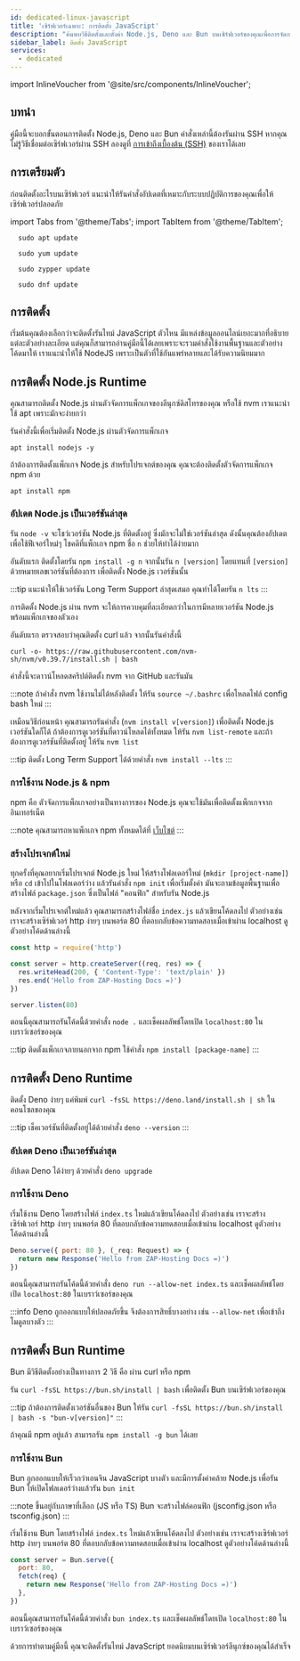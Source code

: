 ```yaml
---
id: dedicated-linux-javascript
title: 'เซิร์ฟเวอร์เฉพาะ: การติดตั้ง JavaScript'
description: "ค้นพบวิธีติดตั้งและตั้งค่า Node.js, Deno และ Bun บนเซิร์ฟเวอร์ของคุณเพื่อการจัดการรันไทม์ JavaScript ที่มีประสิทธิภาพ → เรียนรู้เพิ่มเติมตอนนี้"
sidebar_label: ติดตั้ง JavaScript
services:
  - dedicated
---
```


import InlineVoucher from '@site/src/components/InlineVoucher';

## บทนำ

คู่มือนี้จะบอกขั้นตอนการติดตั้ง Node.js, Deno และ Bun คำสั่งเหล่านี้ต้องรันผ่าน SSH หากคุณไม่รู้วิธีเชื่อมต่อเซิร์ฟเวอร์ผ่าน SSH ลองดูที่ [การเข้าถึงเบื้องต้น (SSH)](vserver-linux-ssh.md) ของเราได้เลย

<InlineVoucher />

## การเตรียมตัว

ก่อนติดตั้งอะไรบนเซิร์ฟเวอร์ แนะนำให้รันคำสั่งอัปเดตที่เหมาะกับระบบปฏิบัติการของคุณเพื่อให้เซิร์ฟเวอร์ปลอดภัย

import Tabs from '@theme/Tabs';
import TabItem from '@theme/TabItem';

<Tabs>
<TabItem value="ubuntu-debian" label="Ubuntu & Debian" default>

```
  sudo apt update
```

</TabItem>
<TabItem value="centos" label="CentOS">

```
  sudo yum update
```

</TabItem>
<TabItem value="opensuse" label="OpenSUSE">

```
  sudo zypper update
```

</TabItem>
<TabItem value="fedora" label="Fedora">

```
  sudo dnf update
```

</TabItem>
</Tabs>

## การติดตั้ง

เริ่มต้นคุณต้องเลือกว่าจะติดตั้งรันไทม์ JavaScript ตัวไหน มีแหล่งข้อมูลออนไลน์เยอะมากที่อธิบายแต่ละตัวอย่างละเอียด แต่คุณก็สามารถอ่านคู่มือนี้ได้เลยเพราะจะรวมคำสั่งใช้งานพื้นฐานและตัวอย่างโค้ดมาให้ เราแนะนำให้ใช้ NodeJS เพราะเป็นตัวที่ใช้กันแพร่หลายและได้รับความนิยมมาก

<Tabs>
<TabItem value="NodeJS Runtime" label="NodeJS" default>

## การติดตั้ง Node.js Runtime

คุณสามารถติดตั้ง Node.js ผ่านตัวจัดการแพ็กเกจของลีนุกซ์ดิสโทรของคุณ หรือใช้ nvm เราแนะนำใช้ apt เพราะมักจะง่ายกว่า

<Tabs>
<TabItem value="apt" label="ตัวจัดการแพ็กเกจ" default>

รันคำสั่งนี้เพื่อเริ่มติดตั้ง Node.js ผ่านตัวจัดการแพ็กเกจ

```
apt install nodejs -y
```

ถ้าต้องการติดตั้งแพ็กเกจ Node.js สำหรับโปรเจกต์ของคุณ คุณจะต้องติดตั้งตัวจัดการแพ็กเกจ npm ด้วย

```
apt install npm
```

### อัปเดต Node.js เป็นเวอร์ชันล่าสุด

รัน `node -v` จะโชว์เวอร์ชัน Node.js ที่ติดตั้งอยู่ ซึ่งมักจะไม่ใช่เวอร์ชันล่าสุด ดังนั้นคุณต้องอัปเดตเพื่อใช้ฟีเจอร์ใหม่ๆ โชคดีที่แพ็กเกจ npm ชื่อ `n` ช่วยให้ทำได้ง่ายมาก

อันดับแรก ติดตั้งโดยรัน `npm install -g n` จากนั้นรัน `n [version]` โดยแทนที่ `[version]` ด้วยหมายเลขเวอร์ชันที่ต้องการ เพื่อติดตั้ง Node.js เวอร์ชันนั้น

:::tip
แนะนำให้ใช้เวอร์ชัน Long Term Support ล่าสุดเสมอ คุณทำได้โดยรัน `n lts`
:::

</TabItem>
<TabItem value="nvm" label="nvm">

การติดตั้ง Node.js ผ่าน nvm จะให้การควบคุมที่ละเอียดกว่าในการมีหลายเวอร์ชัน Node.js พร้อมแพ็กเกจของตัวเอง

อันดับแรก ตรวจสอบว่าคุณติดตั้ง curl แล้ว จากนั้นรันคำสั่งนี้

```
curl -o- https://raw.githubusercontent.com/nvm-sh/nvm/v0.39.7/install.sh | bash
```

คำสั่งนี้จะดาวน์โหลดสคริปต์ติดตั้ง nvm จาก GitHub และรันมัน

:::note
ถ้าคำสั่ง nvm ใช้งานไม่ได้หลังติดตั้ง ให้รัน `source ~/.bashrc` เพื่อโหลดไฟล์ config bash ใหม่
:::

เหมือนวิธีก่อนหน้า คุณสามารถรันคำสั่ง (`nvm install v[version]`) เพื่อติดตั้ง Node.js เวอร์ชันใดก็ได้ ถ้าต้องการดูเวอร์ชันที่ดาวน์โหลดได้ทั้งหมด ให้รัน `nvm list-remote` และถ้าต้องการดูเวอร์ชันที่ติดตั้งอยู่ ให้รัน `nvm list`

:::tip
ติดตั้ง Long Term Support ได้ด้วยคำสั่ง `nvm install --lts`
:::

</TabItem>
</Tabs>

### การใช้งาน Node.js & npm

npm คือ ตัวจัดการแพ็กเกจอย่างเป็นทางการของ Node.js คุณจะใช้มันเพื่อติดตั้งแพ็กเกจจากอินเทอร์เน็ต

:::note
คุณสามารถหาแพ็กเกจ npm ทั้งหมดได้ที่ [เว็บไซต์](https://www.npmjs.com/)
:::

### สร้างโปรเจกต์ใหม่

ทุกครั้งที่คุณอยากเริ่มโปรเจกต์ Node.js ใหม่ ให้สร้างโฟลเดอร์ใหม่ (`mkdir [project-name]`) หรือ `cd` เข้าไปในโฟลเดอร์ว่าง แล้วรันคำสั่ง `npm init` เพื่อเริ่มตั้งค่า มันจะถามข้อมูลพื้นฐานเพื่อสร้างไฟล์ `package.json` ซึ่งเป็นไฟล์ "คอนฟิก" สำหรับรัน Node.js

หลังจากเริ่มโปรเจกต์ใหม่แล้ว คุณสามารถสร้างไฟล์ชื่อ `index.js` แล้วเขียนโค้ดลงไป ตัวอย่างเช่น เราจะสร้างเซิร์ฟเวอร์ http ง่ายๆ บนพอร์ต 80 ที่ตอบกลับข้อความทดสอบเมื่อเข้าผ่าน localhost ดูตัวอย่างโค้ดด้านล่างนี้

```js
const http = require('http')

const server = http.createServer((req, res) => {
  res.writeHead(200, { 'Content-Type': 'text/plain' })
  res.end('Hello from ZAP-Hosting Docs =)')
})

server.listen(80)
```

ตอนนี้คุณสามารถรันโค้ดนี้ด้วยคำสั่ง `node .` และเช็คผลลัพธ์โดยเปิด `localhost:80` ในเบราว์เซอร์ของคุณ

:::tip
ติดตั้งแพ็กเกจภายนอกจาก npm ใช้คำสั่ง `npm install [package-name]`
:::

</TabItem>

<TabItem value="Deno Runtime" label="Deno" default>

## การติดตั้ง Deno Runtime

ติดตั้ง Deno ง่ายๆ แค่พิมพ์ `curl -fsSL https://deno.land/install.sh | sh` ในคอนโซลของคุณ

:::tip
เช็คเวอร์ชันที่ติดตั้งอยู่ได้ด้วยคำสั่ง `deno --version`
:::

### อัปเดต Deno เป็นเวอร์ชันล่าสุด

อัปเดต Deno ได้ง่ายๆ ด้วยคำสั่ง `deno upgrade`

### การใช้งาน Deno

เริ่มใช้งาน Deno โดยสร้างไฟล์ `index.ts` ใหม่แล้วเขียนโค้ดลงไป ตัวอย่างเช่น เราจะสร้างเซิร์ฟเวอร์ http ง่ายๆ บนพอร์ต 80 ที่ตอบกลับข้อความทดสอบเมื่อเข้าผ่าน localhost ดูตัวอย่างโค้ดด้านล่างนี้

```js
Deno.serve({ port: 80 }, (_req: Request) => {
  return new Response('Hello from ZAP-Hosting Docs =)')
})
```

ตอนนี้คุณสามารถรันโค้ดนี้ด้วยคำสั่ง `deno run --allow-net index.ts` และเช็คผลลัพธ์โดยเปิด `localhost:80` ในเบราว์เซอร์ของคุณ

:::info
Deno ถูกออกแบบให้ปลอดภัยขึ้น จึงต้องการสิทธิ์บางอย่าง เช่น `--allow-net` เพื่อเข้าถึงโมดูลบางตัว
:::

</TabItem>

<TabItem value="Bun Runtime" label="Bun" default>

## การติดตั้ง Bun Runtime

Bun มีวิธีติดตั้งอย่างเป็นทางการ 2 วิธี คือ ผ่าน curl หรือ npm

<Tabs>
<TabItem value="curl" label="curl" default>

รัน `curl -fsSL https://bun.sh/install | bash` เพื่อติดตั้ง Bun บนเซิร์ฟเวอร์ของคุณ

:::tip
ถ้าต้องการติดตั้งเวอร์ชันอื่นของ Bun ให้รัน `curl -fsSL https://bun.sh/install | bash -s "bun-v[version]"`
:::

</TabItem>
<TabItem value="npm" label="npm">

ถ้าคุณมี npm อยู่แล้ว สามารถรัน `npm install -g bun` ได้เลย

</TabItem>
</Tabs>

### การใช้งาน Bun

Bun ถูกออกแบบให้เร็วกว่าเอนจิน JavaScript บางตัว และมีการตั้งค่าคล้าย Node.js เพื่อรัน Bun ให้เปิดโฟลเดอร์ว่างแล้วรัน `bun init`

:::note
ขึ้นอยู่กับภาษาที่เลือก (JS หรือ TS) Bun จะสร้างไฟล์คอนฟิก (jsconfig.json หรือ tsconfig.json)
:::

เริ่มใช้งาน Bun โดยสร้างไฟล์ `index.ts` ใหม่แล้วเขียนโค้ดลงไป ตัวอย่างเช่น เราจะสร้างเซิร์ฟเวอร์ http ง่ายๆ บนพอร์ต 80 ที่ตอบกลับข้อความทดสอบเมื่อเข้าผ่าน localhost ดูตัวอย่างโค้ดด้านล่างนี้

```js
const server = Bun.serve({
  port: 80,
  fetch(req) {
    return new Response('Hello from ZAP-Hosting Docs =)')
  },
})
```

ตอนนี้คุณสามารถรันโค้ดนี้ด้วยคำสั่ง `bun index.ts` และเช็คผลลัพธ์โดยเปิด `localhost:80` ในเบราว์เซอร์ของคุณ

</TabItem>
</Tabs>

ด้วยการทำตามคู่มือนี้ คุณจะติดตั้งรันไทม์ JavaScript ยอดนิยมบนเซิร์ฟเวอร์ลีนุกซ์ของคุณได้สำเร็จ

<InlineVoucher />